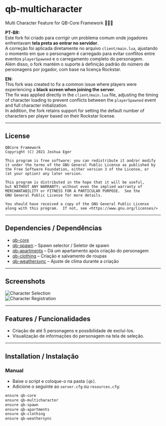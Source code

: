 # qb-multicharacter  
Multi Character Feature for QB-Core Framework :people_holding_hands:

**PT-BR:**  
Este fork foi criado para corrigir um problema comum onde jogadores enfrentavam **tela preta ao entrar no servidor**.  
A correção foi aplicada diretamente no arquivo `client/main.lua`, ajustando o momento em que o personagem é carregado para evitar conflitos entre eventos `playerSpawned` e o carregamento completo do personagem.  
Além disso, o fork mantém o suporte à definição padrão do número de personagens por jogador, com base na licença Rockstar.

**EN:**  
This fork was created to fix a common issue where players were experiencing a **black screen when joining the server**.  
The fix was applied directly in the `client/main.lua` file, adjusting the timing of character loading to prevent conflicts between the `playerSpawned` event and full character initialization.  
In addition, the fork retains support for setting the default number of characters per player based on their Rockstar license.

---

## License

    QBCore Framework  
    Copyright (C) 2021 Joshua Eger  

    This program is free software: you can redistribute it and/or modify  
    it under the terms of the GNU General Public License as published by  
    the Free Software Foundation, either version 3 of the License, or  
    (at your option) any later version.

    This program is distributed in the hope that it will be useful,  
    but WITHOUT ANY WARRANTY; without even the implied warranty of  
    MERCHANTABILITY or FITNESS FOR A PARTICULAR PURPOSE.  See the  
    GNU General Public License for more details.

    You should have received a copy of the GNU General Public License  
    along with this program.  If not, see <https://www.gnu.org/licenses/>

---

## Dependencies / Dependências

- [qb-core](https://github.com/qbcore-framework/qb-core)  
- [qb-spawn](https://github.com/qbcore-framework/qb-spawn) – Spawn selector / Seletor de spawn  
- [qb-apartments](https://github.com/qbcore-framework/qb-apartments) – Dá um apartamento após criação do personagem  
- [qb-clothing](https://github.com/qbcore-framework/qb-clothing) – Criação e salvamento de roupas  
- [qb-weathersync](https://github.com/qbcore-framework/qb-weathersync) – Ajuste de clima durante a criação

---

## Screenshots
![Character Selection](https://cdn.discordapp.com/attachments/934470871333105674/1014215694394589294/unknown.png)  
![Character Registration](https://cdn.discordapp.com/attachments/934470871333105674/1014215687700488304/unknown.png)

---

## Features / Funcionalidades

- Criação de até 5 personagens e possibilidade de excluí-los.  
- Visualização de informações do personagem na tela de seleção.

---

## Installation / Instalação

### Manual

- Baixe o script e coloque-o na pasta `[qb]`.
- Adicione o seguinte ao `server.cfg` ou `resources.cfg`:

```bash
ensure qb-core
ensure qb-multicharacter
ensure qb-spawn
ensure qb-apartments
ensure qb-clothing
ensure qb-weathersync
